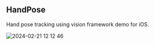 ## HandPose
Hand pose tracking using vision framework demo for iOS.

![2024-02-21 12 12 46](https://github.com/kotleni/HandPoseVisionDemo/assets/38311102/0face20e-4942-40d5-bc33-f4dcc0af0cbf)
